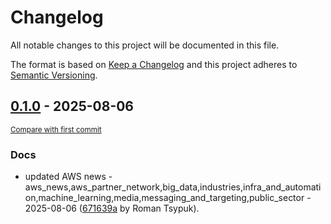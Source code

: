 # Changelog

All notable changes to this project will be documented in this file.

The format is based on [Keep a Changelog](http://keepachangelog.com/en/1.0.0/)
and this project adheres to [Semantic Versioning](http://semver.org/spec/v2.0.0.html).

<!-- insertion marker -->
## [0.1.0](https://github.com/tsypuk/aws-news/releases/tag/ver-2025-08-060.1.0) - 2025-08-06

<small>[Compare with first commit](https://github.com/tsypuk/aws-news/compare/b204529301251ebfb0288d6e5d8e0fb753fe15ca...ver-2025-08-06)</small>

### Docs

- updated AWS news - aws_news,aws_partner_network,big_data,industries,infra_and_automation,machine_learning,media,messaging_and_targeting,public_sector - 2025-08-06 ([671639a](https://github.com/tsypuk/aws-news/commit/671639ad45ba6f7f395ae5f22406ce53a886c1a1) by Roman Tsypuk).

